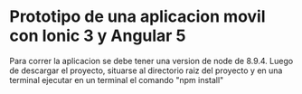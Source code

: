 # Prototipo de una aplicacion movil con Ionic 3 y Angular 5
Para correr la aplicacion se debe tener una version de node de 8.9.4.
Luego de descargar el proyecto, situarse al directorio raiz del proyecto y en una terminal ejecutar en un terminal el comando "npm install"
